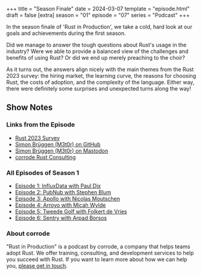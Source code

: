+++
title = "Season Finale"
date = 2024-03-07
template = "episode.html"
draft = false
[extra]
season = "01"
episode = "07"
series = "Podcast"
+++

In the season finale of 'Rust in Production', we take a cold, hard look at our goals and achievements during the first season.

Did we manage to answer the tough questions about Rust's usage in the industry? Were we able to provide a balanced view of the challenges and benefits of using Rust? Or did we end up merely preaching to the choir?

As it turns out, the answers align nicely with the main themes from the Rust 2023 survey: the hiring market, the learning curve, the reasons for choosing Rust, the costs of adoption, and the complexity of the language. Either way, there were definitely some surprises and unexpected turns along the way!

<!-- more -->

## Show Notes

### Links from the Episode

- [Rust 2023 Survey](https://blog.rust-lang.org/2023/12/20/Rust-2023-Survey-Results.html)
- [Simon Brüggen (M3t0r) on GitHub](https://github.com/M3t0r)
- [Simon Brüggen (M3t0r) on Mastodon](https://hachyderm.io/@m3t0r)
- [corrode Rust Consulting](https://corrode.dev/about)

### All Episodes of Season 1

- [Episode 1: InfluxData with Paul Dix](/podcast/s01e01-influxdata)
- [Episode 2: PubNub with Stephen Blum](/podcast/s01e02-pubnub)
- [Episode 3: Apollo with Nicolas Moutschen](/podcast/s01e03-apollo)
- [Episode 4: Arroyo with Micah Wylde](/podcast/s01e04-arroyo)
- [Episode 5: Tweede Golf with Folkert de Vries](/podcast/s01e05-tweede-golf)
- [Episode 6: Sentry with Arpad Borsos](/podcast/s01e06-sentry)



### About corrode

"Rust in Production" is a podcast by corrode, a company that helps teams adopt
Rust. We offer training, consulting, and development services to help you
succeed with Rust. If you want to learn more about how we can help you, [please
get in touch](/about).
